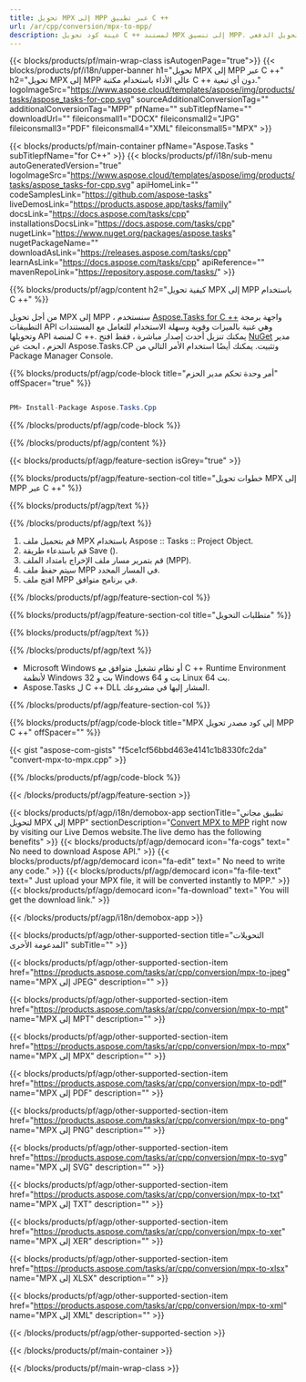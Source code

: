 ```yaml
---
title: تحويل MPX إلى MPP عبر تطبيق C ++ 
url: /ar/cpp/conversion/mpx-to-mpp/ 
description: عينة كود تحويل C ++ لمستند MPX إلى تنسيق MPP. استخدم رمز المثال للتحويل الدفعي MPX إلى MPP داخل أي تطبيق C ++.
---
```


{{< blocks/products/pf/main-wrap-class isAutogenPage="true">}}
{{< blocks/products/pf/i18n/upper-banner h1="تحويل MPX إلى MPP عبر C ++" h2="تحويل MPX إلى MPP عالي الأداء باستخدام مكتبة C ++ دون أي تبعية." logoImageSrc="https://www.aspose.cloud/templates/aspose/img/products/tasks/aspose_tasks-for-cpp.svg" sourceAdditionalConversionTag="" additionalConversionTag="MPP" pfName="" subTitlepfName="" downloadUrl="" fileiconsmall1="DOCX" fileiconsmall2="JPG" fileiconsmall3="PDF" fileiconsmall4="XML" fileiconsmall5="MPX" >}}

{{< blocks/products/pf/main-container pfName="Aspose.Tasks " subTitlepfName="for C++" >}}
{{< blocks/products/pf/i18n/sub-menu autoGeneratedVersion="true" logoImageSrc="https://www.aspose.cloud/templates/aspose/img/products/tasks/aspose_tasks-for-cpp.svg" apiHomeLink="" codeSamplesLink="https://github.com/aspose-tasks" liveDemosLink="https://products.aspose.app/tasks/family" docsLink="https://docs.aspose.com/tasks/cpp" installationsDocsLink="https://docs.aspose.com/tasks/cpp" nugetLink="https://www.nuget.org/packages/aspose.tasks" nugetPackageName="" downloadAsLink="https://releases.aspose.com/tasks/cpp" learnAsLink="https://docs.aspose.com/tasks/cpp" apiReference="" mavenRepoLink="https://repository.aspose.com/tasks/" >}}

{{% blocks/products/pf/agp/content h2="كيفية تحويل MPX إلى MPP باستخدام C ++" %}}

 من أجل تحويل MPX إلى MPP ، سنستخدم
 [Aspose.Tasks for C ++](https://products.aspose.com/tasks/cpp)
 واجهة برمجة التطبيقات API وهي غنية بالميزات وقوية وسهلة الاستخدام للتعامل مع المستندات وتحويلها API لمنصة C ++. يمكنك تنزيل أحدث إصدار مباشرة ، فقط افتح
 [NuGet](https://www.nuget.org/packages/aspose.tasks)
 مدير الحزم ، ابحث عن
 Aspose.Tasks.CP
 وتثبيت. يمكنك أيضًا استخدام الأمر التالي من Package Manager Console.

{{% blocks/products/pf/agp/code-block title="أمر وحدة تحكم مدير الحزم" offSpacer="true" %}}

```cs

PM> Install-Package Aspose.Tasks.Cpp

```

{{% /blocks/products/pf/agp/code-block %}}

{{% /blocks/products/pf/agp/content %}}

{{< blocks/products/pf/agp/feature-section isGrey="true" >}}

{{% blocks/products/pf/agp/feature-section-col title="خطوات تحويل MPX إلى MPP عبر C ++" %}}

{{% blocks/products/pf/agp/text %}}


{{% /blocks/products/pf/agp/text %}}

1. قم بتحميل ملف MPX باستخدام Aspose :: Tasks :: Project Object.
1. قم باستدعاء طريقة Save ().
1. قم بتمرير مسار ملف الإخراج بامتداد الملف (MPP).
1. سيتم حفظ ملف MPP في المسار المحدد.
1. افتح ملف MPP في برنامج متوافق.

{{% /blocks/products/pf/agp/feature-section-col %}}

{{% blocks/products/pf/agp/feature-section-col title="متطلبات التحويل" %}}

{{% blocks/products/pf/agp/text %}}


{{% /blocks/products/pf/agp/text %}}

- Microsoft Windows أو نظام تشغيل متوافق مع C ++ Runtime Environment لأنظمة Windows 32 بت و Windows 64 بت و Linux 64 بت.
- Aspose.Tasks ل C ++ DLL المشار إليها في مشروعك.

{{% /blocks/products/pf/agp/feature-section-col %}}

{{% blocks/products/pf/agp/code-block title="MPX إلى كود مصدر تحويل MPP C ++" offSpacer="" %}}

{{< gist "aspose-com-gists" "f5ce1cf56bbd463e4141c1b8330fc2da" "convert-mpx-to-mpx.cpp" >}}

{{% /blocks/products/pf/agp/code-block %}}

{{< /blocks/products/pf/agp/feature-section >}}

<!-- aboutfile Starts -->

{{< blocks/products/pf/agp/i18n/demobox-app sectionTitle="تطبيق مجاني لتحويل MPX إلى MPP" sectionDescription="[Convert MPX to MPP](https://products.aspose.app/tasks/conversion/mpx-to-mpp) right now by visiting our Live Demos website.The live demo has the following benefits" >}}
        {{< blocks/products/pf/agp/democard icon="fa-cogs" text=" No need to download Aspose API." >}}
        {{< blocks/products/pf/agp/democard icon="fa-edit" text=" No need to write any code." >}}
        {{< blocks/products/pf/agp/democard icon="fa-file-text" text=" Just upload your MPX file, it will be converted instantly to MPP." >}}
        {{< blocks/products/pf/agp/democard icon="fa-download" text=" You will get the download link." >}}

{{< /blocks/products/pf/agp/i18n/demobox-app >}}

<!-- aboutfile Ends -->

{{< blocks/products/pf/agp/other-supported-section title="التحويلات المدعومة الأخرى" subTitle="" >}}

{{< blocks/products/pf/agp/other-supported-section-item href="https://products.aspose.com/tasks/ar/cpp/conversion/mpx-to-jpeg" name="MPX إلى JPEG" description="" >}}

{{< blocks/products/pf/agp/other-supported-section-item href="https://products.aspose.com/tasks/ar/cpp/conversion/mpx-to-mpt" name="MPX إلى MPT" description="" >}}

{{< blocks/products/pf/agp/other-supported-section-item href="https://products.aspose.com/tasks/ar/cpp/conversion/mpx-to-mpx" name="MPX إلى MPX" description="" >}}

{{< blocks/products/pf/agp/other-supported-section-item href="https://products.aspose.com/tasks/ar/cpp/conversion/mpx-to-pdf" name="MPX إلى PDF" description="" >}}

{{< blocks/products/pf/agp/other-supported-section-item href="https://products.aspose.com/tasks/ar/cpp/conversion/mpx-to-png" name="MPX إلى PNG" description="" >}}

{{< blocks/products/pf/agp/other-supported-section-item href="https://products.aspose.com/tasks/ar/cpp/conversion/mpx-to-svg" name="MPX إلى SVG" description="" >}}

{{< blocks/products/pf/agp/other-supported-section-item href="https://products.aspose.com/tasks/ar/cpp/conversion/mpx-to-txt" name="MPX إلى TXT" description="" >}}

{{< blocks/products/pf/agp/other-supported-section-item href="https://products.aspose.com/tasks/ar/cpp/conversion/mpx-to-xer" name="MPX إلى XER" description="" >}}

{{< blocks/products/pf/agp/other-supported-section-item href="https://products.aspose.com/tasks/ar/cpp/conversion/mpx-to-xlsx" name="MPX إلى XLSX" description="" >}}

{{< blocks/products/pf/agp/other-supported-section-item href="https://products.aspose.com/tasks/ar/cpp/conversion/mpx-to-xml" name="MPX إلى XML" description="" >}}



{{< /blocks/products/pf/agp/other-supported-section >}}

{{< /blocks/products/pf/main-container >}}
    
{{< /blocks/products/pf/main-wrap-class >}}